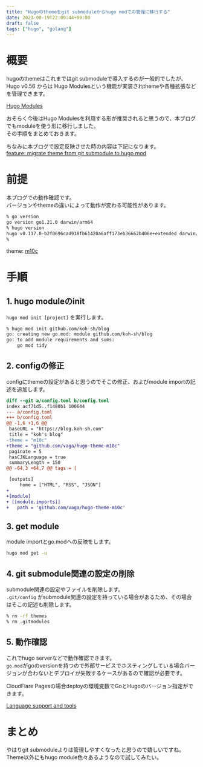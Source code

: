```yaml
---
title: "Hugoのthemeをgit submoduleからhugo modでの管理に移行する"
date: 2023-08-19T22:00:44+09:00
draft: false
tags: ["hugo", "golang"]
---
```


# 概要

hugoのthemeはこれまではgit submoduleで導入するのが一般的でしたが、 Hugo v0.56 からは Hugo Modulesという機能が実装されthemeや各種拡張などを管理できます。  

[Hugo Modules][link1]

おそらく今後はHugo Modulesを利用する形が推奨されると思うので、本ブログでもmoduleを使う形に移行しました。  
その手順をまとめておきます。

ちなみに本ブログで設定反映させた時の内容は下記になります。  
[feature: migrate theme from git submodule to hugo mod][link2]

# 前提

本ブログでの動作確認です。  
バージョンやthemeの違いによって動作が変わる可能性があります。

```bash
% go version
go version go1.21.0 darwin/arm64
% hugo version
hugo v0.117.0-b2f0696cad918fb61420a6aff173eb36662b406e+extended darwin/arm64 BuildDate=2023-08-07T12:49:48Z VendorInfo=brew
%
```

theme: [m10c][link3]

# 手順

## 1. hugo moduleのinit

`hugo mod init [project]` を実行します。

```bash
% hugo mod init github.com/koh-sh/blog
go: creating new go.mod: module github.com/koh-sh/blog
go: to add module requirements and sums:
	go mod tidy
```

## 2. configの修正

configにthemeの設定があると思うのでそこの修正、およびmodule importの記述を追加します。

```diff
diff --git a/config.toml b/config.toml
index acf71d5..f1480b1 100644
--- a/config.toml
+++ b/config.toml
@@ -1,6 +1,6 @@
 baseURL = "https://blog.koh-sh.com"
 title = "koh's blog"
-theme = "m10c"
+theme = "github.com/vaga/hugo-theme-m10c"
 paginate = 5
 hasCJKLanguage = true
 summaryLength = 150
@@ -64,3 +64,7 @@ tags = [

 [outputs]
     home = ["HTML", "RSS", "JSON"]
+
+[module]
+ [[module.imports]]
+   path = 'github.com/vaga/hugo-theme-m10c'
```

## 3. get module

module importとgo.modへの反映をします。

```bash
hugo mod get -u
```

## 4. git submodule関連の設定の削除

submodule関連の設定やファイルを削除します。  
`.git/config` がsubmodule関連の設定を持っている場合があるため、その場合はそこの記述も削除します。

```bash
% rm -rf themes
% rm .gitmodules
```

## 5. 動作確認

これでhugo serverなどで動作確認できます。  
`go.mod`がgoのversionを持つので外部サービスでホスティングしている場合バージョンが合わないとデプロイが失敗するケースがあるので確認が必要です。

CloudFlare Pagesの場合deployの環境変数でGoとHugoのバージョン指定ができます。

[Language support and tools][link4]

# まとめ

やはりgit submoduleよりは管理しやすくなったと思うので嬉しいですね。  
Theme以外にもhugo module色々あるようなので試してみたい。

[link1]: https://gohugo.io/hugo-modules/
[link3]: https://github.com/vaga/hugo-theme-m10c
[link2]: https://github.com/koh-sh/blog/pull/5
[link4]: https://developers.cloudflare.com/pages/platform/language-support-and-tools/
